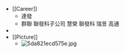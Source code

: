 - [[Career]]
	- 達發
	- 群聯 聯發科子公司 慧榮 聯發科 瑞昱 高通
-
- [[Picture]]
	- ![5da821ecd575e.jpg](../assets/5da821ecd575e_1661691284233_0.jpg)